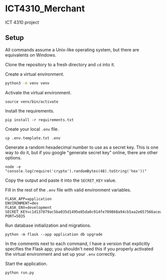 # ICT4310_Merchant

ICT 4310 project

## Setup

All commands assume a Unix-like operating system, but there are equivalents on Windows.

Clone the repository to a fresh directory and `cd` into it.

Create a virtual environment.

```sh
python3 -m venv venv  
```

Activate the virtual environment.

```shell
source venv/bin/activate  
```

Install the requirements.

```shell
pip install -r requirements.txt
```

Create your local `.env` file.

```shell
cp .env.template.txt .env
```

Generate a random hexadecimal number to use as a secret key.
This is one way to do it, but if you google "generate secret key"
online, there are other options.

```shell
node -e "console.log(require('crypto').randomBytes(48).toString('hex'))"
```

Copy the output and paste it into the `SECRET_KEY` value.

Fill in the rest of the `.env` file with valid environment variables.

```dotenv
FLASK_APP=application
ENVIRONMENT=dev
FLASK_ENV=development
SECRET_KEY=c1d137879ac5ba035d1495e85da0c914fe709868a94cb5aa2e657566acea08516c4667591f56deeacb534e7a24aaad3d
PORT=5035
```

Run database initialization and migrations.
```shell
python -m flask --app application db upgrade  
```

In the comments next to each command, I have a version 
that explicitly specifies the Flask app; you shouldn't 
need this if you properly activated the virtual environment
and set up your `.env` correctly.

Start the application.

```shell
python run.py
```